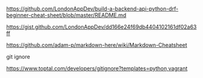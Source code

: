 https://github.com/LondonAppDev/build-a-backend-api-python-drf-beginner-cheat-sheet/blob/master/README.md

https://gist.github.com/LondonAppDev/dd166e24f69db4404102161df02a63ff

https://github.com/adam-p/markdown-here/wiki/Markdown-Cheatsheet

git ignore

https://www.toptal.com/developers/gitignore?templates=python,vagrant